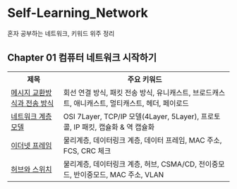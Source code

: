 # Self-Learning_Network

혼자 공부하는 네트워크, 키워드 위주 정리

## Chapter 01 컴퓨터 네트워크 시작하기

<table>
    <tr>
        <th>
            제목
        </th>
        <th>
            주요 키워드
        </th>
    </tr>
    <tr>
        <td><a href="docs/메세지 교환방식.md">메시지 교환방식과 전송 방식</a></td>
        <td>회선 연결 방식, 패킷 전송 방식, 유니캐스트, 브로드캐스트, 애니캐스트, 멀티캐스트, 헤더, 페이로드</td>
    </tr>
    <tr>
        <td><a href="docs/네트워크 계층 모델.md">네트워크 계층 모델</a></td>
        <td>OSI 7Layer, TCP/IP 모델(4Layer, 5Layer), 프로토콜, IP 패킷, 캡슐화 & 역 캡슐화</td>
    </tr>
    <tr>
        <td><a href="docs/이더넷 프레임.md">이더넷 프레임</a></td>
        <td>물리계층, 데이터링크 계층, 데이터 프레임, MAC 주소, FCS, CRC 체크</td>
    </tr>
    <tr>
        <td><a href="docs/허브와 스위치.md">허브와 스위치</a></td>
        <td>물리계층, 데이터링크 계층, 허브, CSMA/CD, 전이중모드, 반이중모드, MAC 주소, VLAN</td>
    </tr>
</table>


